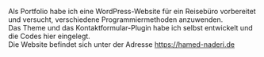 Als Portfolio habe ich eine WordPress-Website für ein Reisebüro vorbereitet und versucht, verschiedene Programmiermethoden anzuwenden.  
Das Theme und das Kontaktformular-Plugin habe ich selbst entwickelt und die Codes hier eingelegt.  
Die Website befindet sich unter der Adresse https://hamed-naderi.de 
